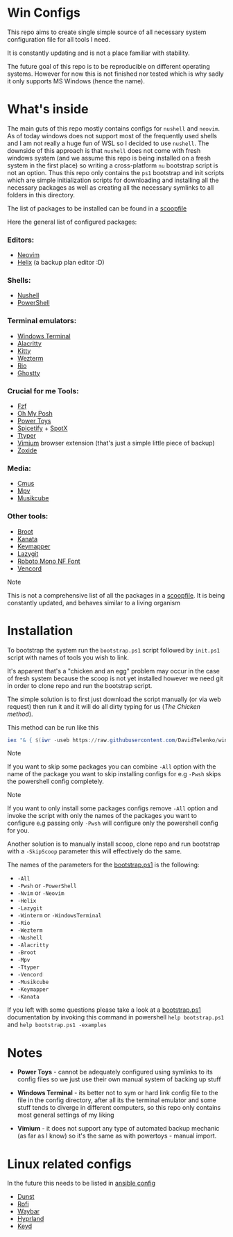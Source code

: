# Win Configs

This repo aims to create single simple source of all necessary system configuration file for all tools I need.

It is constantly updating and is not a place familiar with stability.

The future goal of this repo is to be reproducible on different operating systems. However for now this is not finished nor tested which is why sadly it only supports MS Windows (hence the name).

# What's inside

The main guts of this repo mostly contains configs for `nushell` and `neovim`. As of today windows does not support most of the frequently used shells and I am not really a huge fun of WSL so I decided to use `nushell`. The downside of this approach is that `nushell` does not come with fresh windows system (and we assume this repo is being installed on a fresh system in the first place) so writing a cross-platform `nu` bootstrap script is not an option. Thus this repo only contains the `ps1` bootstrap and init scripts which are simple initialization scripts for downloading and installing all the necessary packages as well as creating all the necessary symlinks to all folders in this directory.

The list of packages to be installed can be found in a [scoopfile](scoop/scoopfile.json)

Here the general list of configured packages:

### Editors:

- [Neovim](https://github.com/neovim/neovim)
- [Helix](https://github.com/helix-editor/helix) (a backup plan editor :D)

### Shells:

- [Nushell](https://github.com/nushell/nushell)
- [PowerShell](https://github.com/PowerShell/PowerShell)

### Terminal emulators:

- [Windows Terminal](https://github.com/microsoft/terminal)
- [Alacritty](https://github.com/alacritty/alacritty)
- [Kitty](https://sw.kovidgoyal.net/kitty/)
- [Wezterm](https://wezfurlong.org/wezterm/index.html)
- [Rio](https://github.com/raphamorim/rio)
- [Ghostty](https://github.com/ghostty-org/ghostty)

### Crucial for me Tools:

- [Fzf](https://github.com/junegunn/fzf)
- [Oh My Posh](https://github.com/jandedobbeleer/oh-my-posh)
- [Power Toys](https://github.com/microsoft/PowerToys)
- [Spicetify](https://github.com/spicetify) + [SpotX](https://github.com/SpotX-Official/SpotX)
- [Ttyper](https://github.com/max-niederman/ttyper)
- [Vimium](https://github.com/gdh1995/vimium-c) browser extension (that's just a simple little piece of backup)
- [Zoxide](https://github.com/ajeetdsouza/zoxide)

### Media:

- [Cmus](https://github.com/cmus/cmus)
- [Mpv](https://mpv.io/)
- [Musikcube](https://github.com/clangen/musikcube)

### Other tools:

- [Broot](https://github.com/Canop/broot)
- [Kanata](https://github.com/jtroo/kanata)
- [Keymapper](https://github.com/houmain/keymapper)
- [Lazygit](https://github.com/jesseduffield/lazygit)
- [Roboto Mono NF Font](https://www.nerdfonts.com/)
- [Vencord](https://vencord.dev/)

> [!NOTE]
> This is not a comprehensive list of all the packages in a
> [scoopfile](scoop/scoopfile.json). It is being constantly updated, and
> behaves similar to a living organism

# Installation

To bootstrap the system run the `bootstrap.ps1` script followed by `init.ps1` script with names of tools you wish to link.

It's apparent that's a "chicken and an egg" problem may occur in the case of fresh system because the scoop is not yet installed however we need git in order to clone repo and run the bootstrap script.

The simple solution is to first just download the script manually (or via web request) then run it and it will do all dirty typing for us (_The Chicken method_).

This method can be run like this

```powershell
iex "& { $(iwr -useb https://raw.githubusercontent.com/DavidTelenko/win-configs/master/bootstrap.ps1) } -All"
```

> [!NOTE]
> If you want to skip some packages you can combine `-All` option with the name of the package you want to skip installing configs for e.g `-Pwsh` skips the powershell config completely.

> [!NOTE]
> If you want to only install some packages configs remove `-All` option and invoke the script with only the names of the packages you want to configure e.g passing only `-Pwsh` will configure only the powershell config for you.

Another solution is to manually install scoop, clone repo and run bootstrap with
a `-SkipScoop` parameter this will effectively do the same.

The names of the parameters for the [bootstrap.ps1](bootstrap.ps1) is the following:

- `-All`
- `-Pwsh` or `-PowerShell`
- `-Nvim` or `-Neovim`
- `-Helix`
- `-Lazygit`
- `-Winterm` or `-WindowsTerminal`
- `-Rio`
- `-Wezterm`
- `-Nushell`
- `-Alacritty`
- `-Broot`
- `-Mpv`
- `-Ttyper`
- `-Vencord`
- `-Musikcube`
- `-Keymapper`
- `-Kanata`

If you left with some questions please take a look at a [bootstrap.ps1](bootstrap.ps1) documentation by invoking this command in powershell `help bootstrap.ps1` and `help bootstrap.ps1 -examples`

# Notes

- **Power Toys** - cannot be adequately configured using symlinks to its config files so we just use their own manual system of backing up stuff

- **Windows Terminal** - its better not to sym or hard link config file to the file in the config directory, after all its the terminal emulator and some stuff tends to diverge in different computers, so this repo only contains most general settings of my liking

- **Vimium** - it does not support any type of automated backup mechanic (as far as I know) so it's the same as with powertoys - manual import.

# Linux related configs

In the future this needs to be listed in [ansible config](https://docs.ansible.com/ansible/latest/index.html)

- [Dunst](https://github.com/dunst-project/dunst)
- [Rofi](https://github.com/davatorium/rofi)
- [Waybar](https://github.com/Alexays/Waybar)
- [Hyprland](https://hyprland.org/)
- [Keyd](https://github.com/rvaiya/keyd)
